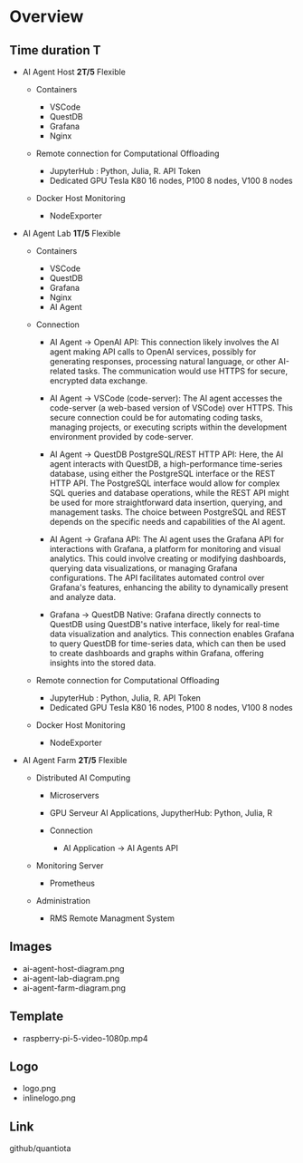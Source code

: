 # Overview 

 ## Time duration T

 - AI Agent Host  **2T/5** Flexible
   - Containers
     - VSCode
     - QuestDB
     - Grafana
     - Nginx 
  
   - Remote connection for Computational Offloading
     - JupyterHub : Python, Julia, R.   API Token
     - Dedicated GPU  Tesla K80 16 nodes, P100 8 nodes, V100  8 nodes
  
   - Docker Host Monitoring
     - NodeExporter 

 - AI Agent Lab   **1T/5** Flexible
   - Containers
     - VSCode
     - QuestDB
     - Grafana
     - Nginx
     - AI Agent 

   - Connection
     - AI Agent -> OpenAI API: This connection likely involves the AI agent making API calls to OpenAI services, possibly  for generating responses, processing natural language, or other AI-related tasks. The communication would use HTTPS for secure, encrypted data exchange.

     - AI Agent -> VSCode (code-server): The AI agent accesses the code-server (a web-based version of VSCode) over HTTPS. This secure connection could be for automating coding tasks, managing projects, or executing scripts within the development environment provided by code-server.

     - AI Agent -> QuestDB PostgreSQL/REST HTTP API: Here, the AI agent interacts with QuestDB, a high-performance time-series database, using either the PostgreSQL interface or the REST HTTP API. The PostgreSQL interface would allow for complex SQL queries and database operations, while the REST API might be used for more straightforward data insertion, querying, and management tasks. The choice between PostgreSQL and REST depends on the specific needs and capabilities of the AI agent.

     - AI Agent -> Grafana API: The AI agent uses the Grafana API for interactions with Grafana, a platform for monitoring and visual analytics. This could involve creating or modifying dashboards, querying data visualizations, or managing Grafana configurations. The API facilitates automated control over Grafana's features, enhancing the ability to dynamically present and analyze data.

     - Grafana -> QuestDB Native: Grafana directly connects to QuestDB using QuestDB's native interface, likely for real-time data visualization and analytics. This connection enables Grafana to query QuestDB for time-series data, which can then be used to create dashboards and graphs within Grafana, offering insights into the stored data.
 
   - Remote connection for Computational Offloading
     - JupyterHub : Python, Julia, R.   API Token
     - Dedicated GPU   Tesla K80 16 nodes, P100 8 nodes, V100 8 nodes
    
    - Docker Host Monitoring
      - NodeExporter 

 - AI Agent Farm  **2T/5**  Flexible

   - Distributed AI Computing

     - Microservers
     - GPU Serveur  AI Applications, JupytherHub: Python, Julia, R

     - Connection
       - AI Application ->  AI Agents  API

   - Monitoring Server
     - Prometheus

   - Administration
     - RMS Remote Managment System


## Images

- ai-agent-host-diagram.png
- ai-agent-lab-diagram.png
- ai-agent-farm-diagram.png


## Template

- raspberry-pi-5-video-1080p.mp4
  
## Logo

- logo.png
- inlinelogo.png

## Link

github/quantiota
